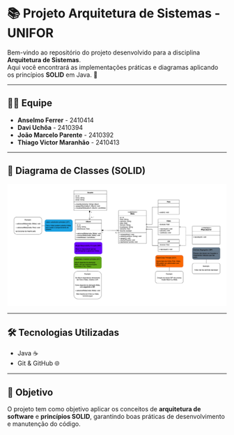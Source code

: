 # 📚 Projeto Arquitetura de Sistemas - UNIFOR

Bem-vindo ao repositório do projeto desenvolvido para a disciplina **Arquitetura de Sistemas**.  
Aqui você encontrará as implementações práticas e diagramas aplicando os princípios **SOLID** em Java. 🚀

---

## 👨‍💻 Equipe

- **Anselmo Ferrer** - 2410414
- **Davi Uchôa** - 2410394
- **João Marcelo Parente** - 2410392
- **Thiago Victor Maranhão** - 2410413

---

## 📐 Diagrama de Classes (SOLID)

<p align="center">
  <img src="Diagramas/DiagramaSOLID.png" alt="Diagrama de classes com SOLID" width="600"/>
</p>

---

## 🛠️ Tecnologias Utilizadas
- Java ☕
- Git & GitHub 🌐

---

## 📌 Objetivo
O projeto tem como objetivo aplicar os conceitos de **arquitetura de software** e **princípios SOLID**, garantindo boas práticas de desenvolvimento e manutenção do código.  
